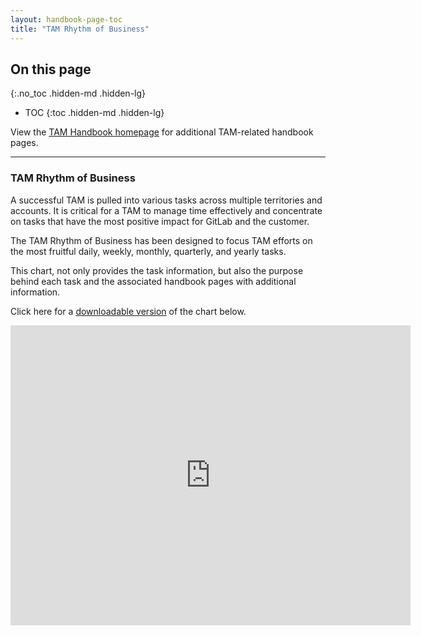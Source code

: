 ```yaml
---
layout: handbook-page-toc
title: "TAM Rhythm of Business"
---
```


## On this page
{:.no_toc .hidden-md .hidden-lg}

- TOC
{:toc .hidden-md .hidden-lg}

View the [TAM Handbook homepage](/handbook/customer-success/tam/) for additional TAM-related handbook pages.

---

### TAM Rhythm of Business 

A successful TAM is pulled into various tasks across multiple territories and accounts. It is critical for a TAM to manage time effectively and concentrate on tasks that have the most positive impact for GitLab and the customer. 

The TAM Rhythm of Business has been designed to focus TAM efforts on the most fruitful daily, weekly, monthly, quarterly, and yearly tasks. 

This chart, not only provides the task information, but also the purpose behind each task and the associated handbook pages with additional information. 

Click here for a [downloadable version](https://lucid.app/documents/view/fd53487f-143b-420f-ae66-9e73f3505ef2) of the chart below. 

<iframe allowfullscreen frameborder="0" style="width:640px; height:480px" src="https://lucid.app/documents/embeddedchart/fd53487f-143b-420f-ae66-9e73f3505ef2" id="LvjclsjZrJBQ"></iframe>
